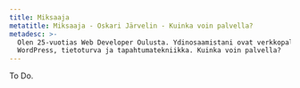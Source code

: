 ```yaml
---
title: Miksaaja
metatitle: Miksaaja - Oskari Järvelin - Kuinka voin palvella?
metadesc: >-
  Olen 25-vuotias Web Developer Oulusta. Ydinosaamistani ovat verkkopalvelut,
  WordPress, tietoturva ja tapahtumatekniikka. Kuinka voin palvella?
---
```

To Do.
